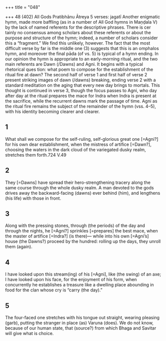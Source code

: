 +++
title = "048"

+++
48 (402) All Gods
Pratibhānu Ātreya
5 verses: jagatī
Another enigmatic hymn, made more baffling (as in a number of All God hymns in  Maṇḍala V) by the lack of named referents for the descriptive phrases. There is cer tainly no consensus among scholars about these referents or about the purpose and  structure of the hymn; indeed, a number of scholars consider this a “fragment.” We  find this unlikely, however. The fact that the most difficult verse by far is the middle  one (3) suggests that this is an omphalos hymn, and moreover the final pāda (of vs.  5) is typical of a hymn ending.
In our opinion the hymn is appropriate to an early-morning ritual, and the two  main referents are Dawn (/Dawns) and Agni. It begins with a typical rhetorical ques tion: what poem to compose for the establishment of the ritual fire at dawn? The  second half of verse 1 and first half of verse 2 present striking images of dawn  (/dawns) breaking, ending verse 2 with a standard meditation on the aging that  every new day brings to mortals. This thought is continued in verse 3, though the  focus passes to Agni, who day after day at the ritual prepares the mace for Indra  when Indra is present at the sacrifice, while the recurrent dawns mark the passage of  time. Agni as the ritual fire remains the subject of the remainder of the hymn (vss.  4–5), with his identity becoming clearer and clearer.
## 1
What shall we compose for the self-ruling, self-glorious great one  [=Agni?] for his own dear establishment,
when the mistress of artifice [=Dawn?], choosing the waters in the dark  cloud of the variegated dusky realm, stretches them forth.724 V.49
## 2
They [=Dawns] have spread their hero-strengthening tracery along the  same course through the whole dusky realm.
A man devoted to the gods drives away the backward-facing (dawns)  ever behind (him), and lengthens (his life) with those in front.
## 3
Along with the pressing stones, through (the periods) of the day and  through the nights, he [=Agni?] sprinkles [=prepares] the best mace,  when the master of artifice [=Indra?] (is there)—
while into his own [=Agni’s] house (the Dawns?) proceed by the
hundred: rolling up the days, they unroll them (again).
## 4
I have looked upon this stream(ing) of his [=Agni], like (the swing) of an  axe; I have looked upon his face, for the enjoyment of his form,
when concurrently he establishes a treasure like a dwelling place
abounding in food for the clan whose cry is “carry (the day).”
## 5
The four-faced one stretches with his tongue out straight, wearing  pleasing (garb), putting the stranger in place (as) Varuna (does).
We do not know, because of our human state, that (source?) from which  Bhaga and Savitar will give what is choice.
